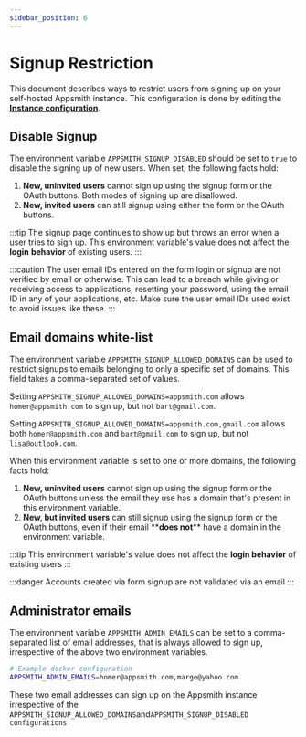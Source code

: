 ```yaml
---
sidebar_position: 6
---
```

# Signup Restriction

This document describes ways to restrict users from signing up on your self-hosted Appsmith instance. This configuration is done by editing the [**Instance configuration**](./).

## Disable Signup

The environment variable `APPSMITH_SIGNUP_DISABLED` should be set to `true` to disable the signing up of new users. When set, the following facts hold:

1. **New, uninvited users** cannot sign up using the signup form or the OAuth buttons. Both modes of signing up are disallowed.
2. **New, invited users** can still signup using either the form or the OAuth buttons.

:::tip
The signup page continues to show up but throws an error when a user tries to sign up. This environment variable's value does not affect the **login** **behavior** of existing users.
:::

:::caution
The user email IDs entered on the form login or signup are not verified by email or otherwise. This can lead to a breach while giving or receiving access to applications, resetting your password, using the email ID in any of your applications, etc. Make sure the user email IDs used exist to avoid issues like these.
:::

## Email domains white-list

The environment variable `APPSMITH_SIGNUP_ALLOWED_DOMAINS` can be used to restrict signups to emails belonging to only a specific set of domains. This field takes a comma-separated set of values.

Setting `APPSMITH_SIGNUP_ALLOWED_DOMAINS=appsmith.com` allows `homer@appsmith.com` to sign up, but not `bart@gmail.com`.

Setting `APPSMITH_SIGNUP_ALLOWED_DOMAINS=appsmith.com,gmail.com` allows both `homer@appsmith.com` and `bart@gmail.com` to sign up, but not `lisa@outlook.com`.

When this environment variable is set to one or more domains, the following facts hold:

1. **New, uninvited users** cannot sign up using the signup form or the OAuth buttons unless the email they use has a domain that's present in this environment variable.
2. **New, but invited users** can still signup using the signup form or the OAuth buttons, even if their email \*\***does not**\*\* have a domain in the environment variable.

:::tip
This environment variable's value does not affect the **login behavior** of existing users
:::

:::danger
Accounts created via form signup are not validated via an email
:::

## Administrator emails

The environment variable `APPSMITH_ADMIN_EMAILS` can be set to a comma-separated list of email addresses, that is always allowed to sign up, irrespective of the above two environment variables.

```bash
# Example docker configuration
APPSMITH_ADMIN_EMAILS=homer@appsmith.com,marge@yahoo.com
```

These two email addresses can sign up on the Appsmith instance irrespective of the `APPSMITH_SIGNUP_ALLOWED_DOMAINS`and`APPSMITH_SIGNUP_DISABLED configurations`
